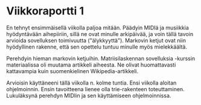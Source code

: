 # Viikkoraportti 1

En tehnyt ensimmäisellä viikolla paljoa mitään. Päädyin MIDIä ja musiikkia hyödyntävään aihepiiriin, sillä ne ovat minulle arkipäivää, ja voin tällä tavoin arvioida sovelluksen toimivuutta ("älykkyyttä"). Markovin ketjut ovat niin hyödyllinen rakenne, että sen opettelu tuntuu minulle myös mielekkäältä.

Perehdyin hieman markovin ketjuihin. Matriisilaskennan sovelluksia -kurssin materiaalissa oli muutama artikkeli aiheesta. Ne olivat huomattavasti kattavampia kuin suomenkielinen Wikipedia-artikkeli.

Arvioisin käyttäneeni tällä viikolla n. kolme tuntia. Ensi viikolla aloitan ohjelmoinnin. Ensin tavoitteena lienee olla trie-rakenteen toteuttaminen. Lukuläksynä perehdyn MIDIin ja sen käyttämiseen ohjelmoinnissa.
